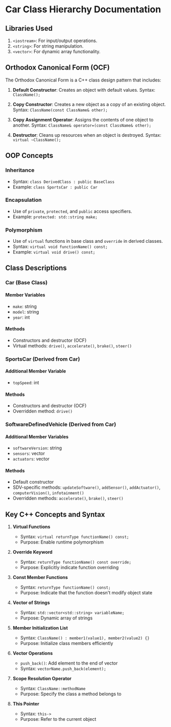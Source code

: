 # Car Class Hierarchy Documentation

## Libraries Used

1. `<iostream>`: For input/output operations.
2. `<string>`: For string manipulation.
3. `<vector>`: For dynamic array functionality.

## Orthodox Canonical Form (OCF)

The Orthodox Canonical Form is a C++ class design pattern that includes:

1. **Default Constructor**: Creates an object with default values.
   Syntax: `ClassName();`

2. **Copy Constructor**: Creates a new object as a copy of an existing object.
   Syntax: `ClassName(const ClassName& other);`

3. **Copy Assignment Operator**: Assigns the contents of one object to another.
   Syntax: `ClassName& operator=(const ClassName& other);`

4. **Destructor**: Cleans up resources when an object is destroyed.
   Syntax: `virtual ~ClassName();`

## OOP Concepts

### Inheritance
- Syntax: `class DerivedClass : public BaseClass`
- Example: `class SportsCar : public Car`

### Encapsulation
- Use of `private`, `protected`, and `public` access specifiers.
- Example: `protected: std::string make;`

### Polymorphism
- Use of `virtual` functions in base class and `override` in derived classes.
- Syntax: `virtual void functionName() const;`
- Example: `virtual void drive() const;`

## Class Descriptions

### Car (Base Class)

#### Member Variables
- `make`: string
- `model`: string
- `year`: int

#### Methods
- Constructors and destructor (OCF)
- Virtual methods: `drive()`, `accelerate()`, `brake()`, `steer()`

### SportsCar (Derived from Car)

#### Additional Member Variable
- `topSpeed`: int

#### Methods
- Constructors and destructor (OCF)
- Overridden method: `drive()`

### SoftwareDefinedVehicle (Derived from Car)

#### Additional Member Variables
- `softwareVersion`: string
- `sensors`: vector<string>
- `actuators`: vector<string>

#### Methods
- Default constructor
- SDV-specific methods: `updateSoftware()`, `addSensor()`, `addActuator()`, `computerVision()`, `infotainment()`
- Overridden methods: `accelerate()`, `brake()`, `steer()`

## Key C++ Concepts and Syntax

1. **Virtual Functions**
   - Syntax: `virtual returnType functionName() const;`
   - Purpose: Enable runtime polymorphism

2. **Override Keyword**
   - Syntax: `returnType functionName() const override;`
   - Purpose: Explicitly indicate function overriding

3. **Const Member Functions**
   - Syntax: `returnType functionName() const;`
   - Purpose: Indicate that the function doesn't modify object state

4. **Vector of Strings**
   - Syntax: `std::vector<std::string> variableName;`
   - Purpose: Dynamic array of strings

5. **Member Initialization List**
   - Syntax: `ClassName() : member1(value1), member2(value2) {}`
   - Purpose: Initialize class members efficiently

6. **Vector Operations**
   - `push_back()`: Add element to the end of vector
   - Syntax: `vectorName.push_back(element);`

7. **Scope Resolution Operator**
   - Syntax: `ClassName::methodName`
   - Purpose: Specify the class a method belongs to

8. **This Pointer**
   - Syntax: `this->`
   - Purpose: Refer to the current object

